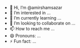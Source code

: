 - 👋 Hi, I’m @amirshamsazar
- 👀 I’m interested in ...
- 🌱 I’m currently learning ...
- 💞️ I’m looking to collaborate on ...
- 📫 How to reach me ...
- 😄 Pronouns: ...
- ⚡ Fun fact: ...

<!---
amirshamsazar/amirshamsazar is a ✨ special ✨ repository because its `README.md` (this file) appears on your GitHub profile.
You can click the Preview link to take a look at your changes.
--->
